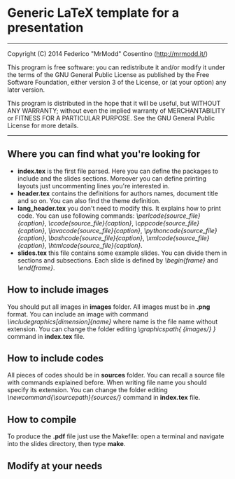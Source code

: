 # Generic LaTeX template for a presentation

---------------------------------------------------------------------

Copyright (C) 2014  Federico "MrModd" Cosentino (http://mrmodd.it/)

This program is free software: you can redistribute it and/or modify
it under the terms of the GNU General Public License as published by
the Free Software Foundation, either version 3 of the License, or
(at your option) any later version.

This program is distributed in the hope that it will be useful,
but WITHOUT ANY WARRANTY; without even the implied warranty of
MERCHANTABILITY or FITNESS FOR A PARTICULAR PURPOSE.  See the
GNU General Public License for more details.

---------------------------------------------------------------------

## Where you can find what you're looking for

- **index.tex** is the first file parsed. Here you can define the packages
  to include and the slides sections. Moreover you can define printing layouts
  just uncommenting lines you're interested in.
- **header.tex** contains the definitions for authors names, document title
  and so on. You can also find the theme definition.
- **lang_header.tex** you don't need to modify this. It explains how to print code.
  You can use following commands: *\perlcode{source_file}{caption}*,
  *\ccode{source_file}{caption}*, *\cppcode{source_file}{caption}*,
  *\javacode{source_file}{caption}*, *\pythoncode{source_file}{caption}*,
  *\bashcode{source_file}{caption}*, *\xmlcode{source_file}{caption}*,
  *\htmlcode{source_file}{caption}*.
- **slides.tex** this file contains some example slides. You can divide them
  in sections and subsections. Each slide is defined by *\begin{frame}* and
  *\end{frame}*.



## How to include images

You should put all images in **images** folder. All images must be in **.png** format.
You can include an image with command *\includegraphics[dimension]{name}* where
name is the file name without extension.
You can change the folder editing *\graphicspath{ {images/} }* command in
**index.tex** file.



## How to include codes

All pieces of codes should be in **sources** folder. You can recall a source file
with commands explained before. When writing file name you should specify its
extension.
You can change the folder editing *\newcommand{\sourcepath}{sources/}* command in
**index.tex** file.



## How to compile

To produce the **.pdf** file just use the Makefile:
open a terminal and navigate into the slides directory, then type **make**.



## Modify at your needs